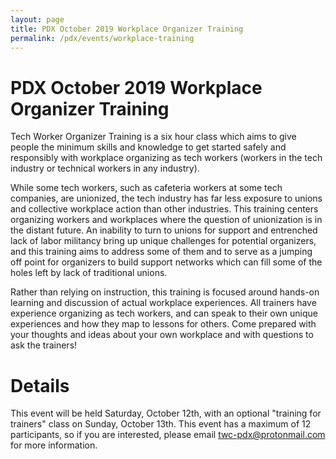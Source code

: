 ```yaml
---
layout: page
title: PDX October 2019 Workplace Organizer Training
permalink: /pdx/events/workplace-training
---
```


# PDX October 2019 Workplace Organizer Training

Tech Worker Organizer Training is a six hour class which aims to give people the minimum skills and knowledge to get started safely and responsibly with workplace organizing as tech workers (workers in the tech industry or technical workers in any industry).

While some tech workers, such as cafeteria workers at some tech companies, are unionized, the tech industry has far less exposure to unions and collective workplace action than other industries. This training centers organizing workers and workplaces where the question of unionization is in the distant future. An inability to turn to unions for support and entrenched lack of labor militancy bring up unique challenges for potential organizers, and this training aims to address some of them and to serve as a jumping off point for organizers to build support networks which can fill some of the holes left by lack of traditional unions.

Rather than relying on instruction, this training is focused around hands-on learning and discussion of actual workplace experiences. All trainers have experience organizing as tech workers, and can speak to their own unique experiences and how they map to lessons for others. Come prepared with your thoughts and ideas about your own workplace and with questions to ask the trainers!

# Details

This event will be held Saturday, October 12th, with an optional "training for trainers" class on Sunday, October 13th. This event has a maximum of 12 participants, so if you are interested, please email [twc-pdx@protonmail.com](mailto:twc-pdx@protonmail.com) for more information.
